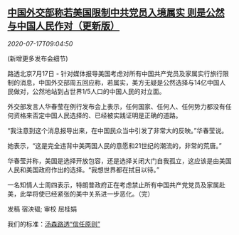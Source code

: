 <!--1594977796000-->
[中国外交部称若美国限制中共党员入境属实 则是公然与中国人民作对（更新版）](https://cn.reuters.com/article/china-mofa-us-cpc-visa-update-0717-idCNKCS24I122)
------

<div><i>2020-07-17T09:04:50</i></div><div class="StandardArticleBody_body"><p> (新增更多发布会细节) </p><p>路透北京7月17日 - 针对媒体报导美国考虑对所有中国共产党员及家属实行旅行限制的消息，中国外交部周五回应称，若属实，美方无疑是公然选择与14亿中国人民做对，公然地站到占世界1/5人口的中国人民的对立面。 </p><p>外交部发言人华春莹在例行发布会上表示，任何国家、任何人、任何势力都没有任何资格来否定中国人民选择的、已经被实践证明是正确的道路。 </p><p>“我注意到这个消息报导出来，在中国民众当中引发了非常大的反映。”华春莹说。 </p><p>她表示，“这是完全违背中美两国人民的意愿和21世纪的潮流的，非常的荒唐。” </p><p>华春莹并称，美国是选择开放包容，还是选择关闭大门自我孤立，这应该是由美国人民和美国政府作出的选择。“我想世界都在拭目以待。” </p><p>一名知情人士周四表示，特朗普政府正在考虑禁止所有中国共产党党员及家属赴美，此举将使已经紧张的美中关系进一步恶化。（完）  </p><div class="Attribution_container"><div class="Attribution_attribution"><p class="Attribution_content">发稿 宿泱韫; 审校 屈桂娟 </p></div></div><div class="StandardArticleBody_trustBadgeContainer"><span class="StandardArticleBody_trustBadgeTitle">我们的标准：</span><span class="trustBadgeUrl"><a href="https://www.thomsonreuters.cn/content/dam/openweb/documents/pdf/china/brochures/about-us-1.pdf">汤森路透“信任原则”</a></span></div></div>

